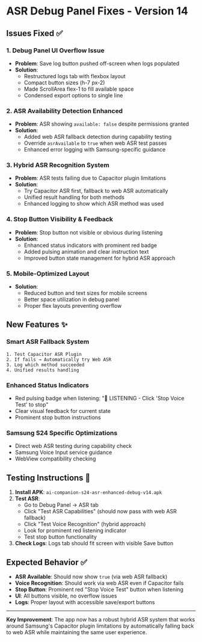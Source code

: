 # ASR Debug Panel Fixes - Version 14

## Issues Fixed ✅

### 1. **Debug Panel UI Overflow Issue**
- **Problem**: Save log button pushed off-screen when logs populated
- **Solution**: 
  - Restructured logs tab with flexbox layout
  - Compact button sizes (h-7 px-2)
  - Made ScrollArea flex-1 to fill available space
  - Condensed export options to single line

### 2. **ASR Availability Detection Enhanced**
- **Problem**: ASR showing `available: false` despite permissions granted
- **Solution**:
  - Added web ASR fallback detection during capability testing
  - Override `asrAvailable` to `true` when web ASR test passes
  - Enhanced error logging with Samsung-specific guidance

### 3. **Hybrid ASR Recognition System**
- **Problem**: ASR tests failing due to Capacitor plugin limitations
- **Solution**:
  - Try Capacitor ASR first, fallback to web ASR automatically
  - Unified result handling for both methods
  - Enhanced logging to show which ASR method was used

### 4. **Stop Button Visibility & Feedback**
- **Problem**: Stop button not visible or obvious during listening
- **Solution**:
  - Enhanced status indicators with prominent red badge
  - Added pulsing animation and clear instruction text
  - Improved button state management for hybrid ASR approach

### 5. **Mobile-Optimized Layout**
- **Solution**:
  - Reduced button and text sizes for mobile screens
  - Better space utilization in debug panel
  - Proper flex layouts preventing overflow

## New Features ✨

### **Smart ASR Fallback System**
```
1. Test Capacitor ASR Plugin
2. If fails → Automatically try Web ASR
3. Log which method succeeded
4. Unified results handling
```

### **Enhanced Status Indicators**
- Red pulsing badge when listening: "🎤 LISTENING - Click 'Stop Voice Test' to stop"
- Clear visual feedback for current state
- Prominent stop button instructions

### **Samsung S24 Specific Optimizations**
- Direct web ASR testing during capability check
- Samsung Voice Input service guidance
- WebView compatibility checking

## Testing Instructions 📱

1. **Install APK**: `ai-companion-s24-asr-enhanced-debug-v14.apk`
2. **Test ASR**: 
   - Go to Debug Panel → ASR tab
   - Click "Test ASR Capabilities" (should now pass with web ASR fallback)
   - Click "Test Voice Recognition" (hybrid approach)
   - Look for prominent red listening indicator
   - Test stop button functionality
3. **Check Logs**: Logs tab should fit screen with visible Save button

## Expected Behavior ✅

- **ASR Available**: Should now show `true` (via web ASR fallback)
- **Voice Recognition**: Should work via web ASR even if Capacitor fails
- **Stop Button**: Prominent red "Stop Voice Test" button when listening
- **UI**: All buttons visible, no overflow issues
- **Logs**: Proper layout with accessible save/export buttons

---

**Key Improvement**: The app now has a robust hybrid ASR system that works around Samsung's Capacitor plugin limitations by automatically falling back to web ASR while maintaining the same user experience.

